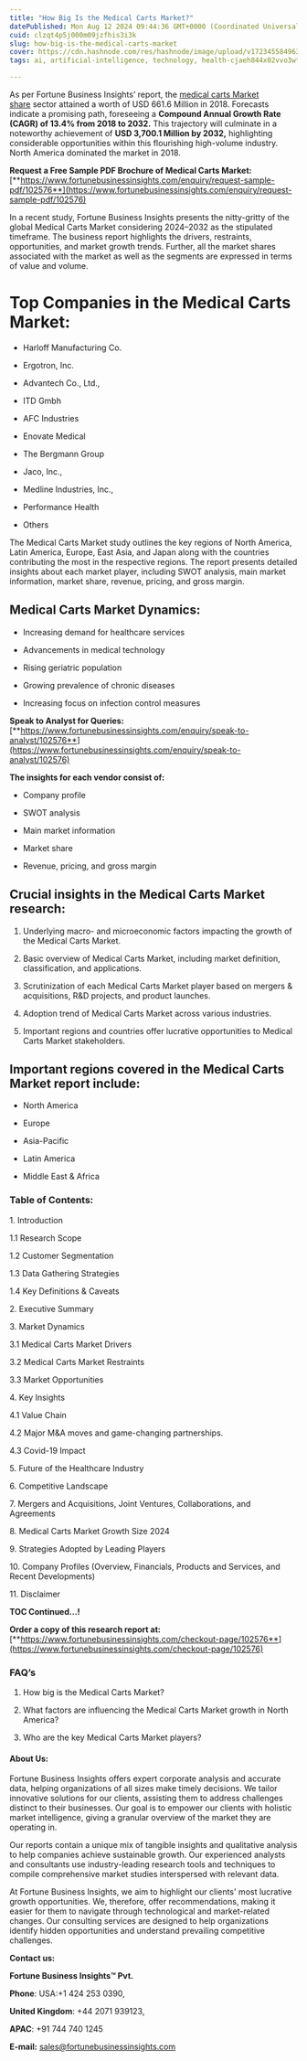 ```yaml
---
title: "How Big Is the Medical Carts Market?"
datePublished: Mon Aug 12 2024 09:44:36 GMT+0000 (Coordinated Universal Time)
cuid: clzqt4p5j000m09jzfhis3i3k
slug: how-big-is-the-medical-carts-market
cover: https://cdn.hashnode.com/res/hashnode/image/upload/v1723455849630/deb01f5a-9954-4c0d-8e4e-50cf86961933.png
tags: ai, artificial-intelligence, technology, health-cjaeh844x02vvo3wtj5r2s75q, healthcare

---
```


As per Fortune Business Insights’ report, the [medical carts Market share](https://www.fortunebusinessinsights.com/medical-carts-market-102576) sector attained a worth of USD 661.6 Million in 2018. Forecasts indicate a promising path, foreseeing a **Compound Annual Growth Rate (CAGR) of 13.4% from 2018 to 2032.** This trajectory will culminate in a noteworthy achievement of **USD 3,700.1 Million by 2032,** highlighting considerable opportunities within this flourishing high-volume industry. North America dominated the market in 2018.

**Request a Free Sample PDF Brochure of Medical Carts Market:** [**https://www.fortunebusinessinsights.com/enquiry/request-sample-pdf/102576**](https://www.fortunebusinessinsights.com/enquiry/request-sample-pdf/102576)

In a recent study, Fortune Business Insights presents the nitty-gritty of the global Medical Carts Market considering 2024–2032 as the stipulated timeframe. The business report highlights the drivers, restraints, opportunities, and market growth trends. Further, all the market shares associated with the market as well as the segments are expressed in terms of value and volume.

# **Top Companies in the Medical Carts Market:**

* Harloff Manufacturing Co.
    
* Ergotron, Inc.
    
* Advantech Co., Ltd.,
    
* ITD Gmbh
    
* AFC Industries
    
* Enovate Medical
    
* The Bergmann Group
    
* Jaco, Inc.,
    
* Medline Industries, Inc.,
    
* Performance Health
    
* Others
    

The Medical Carts Market study outlines the key regions of North America, Latin America, Europe, East Asia, and Japan along with the countries contributing the most in the respective regions. The report presents detailed insights about each market player, including SWOT analysis, main market information, market share, revenue, pricing, and gross margin.

## Medical Carts Market **Dynamics**:

* Increasing demand for healthcare services
    
* Advancements in medical technology
    
* Rising geriatric population
    
* Growing prevalence of chronic diseases
    
* Increasing focus on infection control measures
    

**Speak to Analyst for Queries:** [**https://www.fortunebusinessinsights.com/enquiry/speak-to-analyst/102576**](https://www.fortunebusinessinsights.com/enquiry/speak-to-analyst/102576)

**The insights for each vendor consist of:**

* Company profile
    
* SWOT analysis
    
* Main market information
    
* Market share
    
* Revenue, pricing, and gross margin
    

## **Crucial insights in the Medical Carts Market research:**

1. Underlying macro- and microeconomic factors impacting the growth of the Medical Carts Market.
    
2. Basic overview of Medical Carts Market, including market definition, classification, and applications.
    
3. Scrutinization of each Medical Carts Market player based on mergers & acquisitions, R&D projects, and product launches.
    
4. Adoption trend of Medical Carts Market across various industries.
    
5. Important regions and countries offer lucrative opportunities to Medical Carts Market stakeholders.
    

## **Important regions covered in the Medical Carts Market report include:**

* North America
    
* Europe
    
* Asia-Pacific
    
* Latin America
    
* Middle East & Africa
    

### **Table of Contents:**

1\. Introduction

1.1 Research Scope

1.2 Customer Segmentation

1.3 Data Gathering Strategies

1.4 Key Definitions & Caveats

2\. Executive Summary

3\. Market Dynamics

3.1 Medical Carts Market Drivers

3.2 Medical Carts Market Restraints

3.3 Market Opportunities

4\. Key Insights

4.1 Value Chain

4.2 Major M&A moves and game-changing partnerships.

4.3 Covid-19 Impact

5\. Future of the Healthcare Industry

6\. Competitive Landscape

7\. Mergers and Acquisitions, Joint Ventures, Collaborations, and Agreements

8\. Medical Carts Market Growth Size 2024

9\. Strategies Adopted by Leading Players

10\. Company Profiles (Overview, Financials, Products and Services, and Recent Developments)

11\. Disclaimer

**TOC Continued…!**

**Order a copy of this research report at:** [**https://www.fortunebusinessinsights.com/checkout-page/102576**](https://www.fortunebusinessinsights.com/checkout-page/102576)

### **FAQ’s**

1. How big is the Medical Carts Market?
    
2. What factors are influencing the Medical Carts Market growth in North America?
    
3. Who are the key Medical Carts Market players?
    

#### **About Us:**

Fortune Business Insights offers expert corporate analysis and accurate data, helping organizations of all sizes make timely decisions. We tailor innovative solutions for our clients, assisting them to address challenges distinct to their businesses. Our goal is to empower our clients with holistic market intelligence, giving a granular overview of the market they are operating in.

Our reports contain a unique mix of tangible insights and qualitative analysis to help companies achieve sustainable growth. Our experienced analysts and consultants use industry-leading research tools and techniques to compile comprehensive market studies interspersed with relevant data.

At Fortune Business Insights, we aim to highlight our clients' most lucrative growth opportunities. We, therefore, offer recommendations, making it easier for them to navigate through technological and market-related changes. Our consulting services are designed to help organizations identify hidden opportunities and understand prevailing competitive challenges.

**Contact us:**

**Fortune Business Insights™ Pvt.**

**Phone**: USA:+1 424 253 0390,

**United Kingdom**: +44 2071 939123,

**APAC**: +91 744 740 1245

**E-mail:** [sales@fortunebusinessinsights.com](mailto:sales@fortunebusinessinsights.com)